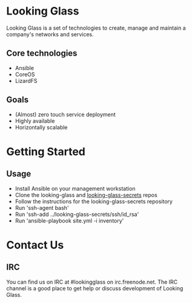 Looking Glass
============
Looking Glass is a set of technologies to create, manage and maintain a company's networks and services. 

Core technologies
-----------------
* Ansible
* CoreOS
* LizardFS

Goals
-----
* (Almost) zero touch service deployment
* Highly available
* Horizontally scalable

Getting Started
===============

Usage
-----
* Install Ansible on your management workstation
* Clone the looking-glass and [looking-glass-secrets](https://github.com/Zorlin/looking-glass-secrets/) repos
* Follow the instructions for the looking-glass-secrets repository
* Run 'ssh-agent bash'
* Run 'ssh-add ../looking-glass-secrets/ssh/id_rsa'
* Run 'ansible-playbook site.yml -i inventory'

Contact Us
==========

IRC
---
You can find us on IRC at #lookingglass on irc.freenode.net. The IRC channel is a good place to get help or discuss development of Looking Glass.
